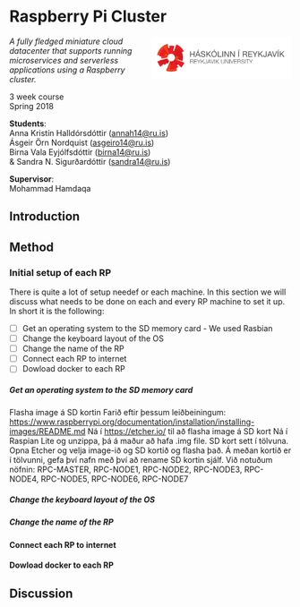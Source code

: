 
# Raspberry Pi Cluster
<img src="/RUlogo.png" align="right" width="250"/>  

*A fully fledged miniature cloud datacenter that supports running microservices and serverless applications using a Raspberry cluster.*

3 week course  
Spring 2018 

**Students**:  
Anna Kristín Halldórsdóttir (annah14@ru.is)  
Ásgeir Örn Nordquist (asgeiro14@ru.is)  
Birna Vala Eyjólfsdóttir (birna14@ru.is)   
& Sandra N. Sigurðardóttir (sandra14@ru.is)  

**Supervisor**:  
Mohammad Hamdaqa

## Introduction 


## Method 

### Initial setup of each RP
There is quite a lot of setup needef or each machine. In this section we will discuss what needs to be done on each and every RP machine to set it up. In short it is the following: 

- [ ] Get an operating system to the SD memory card - We used Rasbian
- [ ] Change the keyboard layout of the OS
- [ ] Change the name of the RP
- [ ] Connect each RP to internet
- [ ] Dowload docker to each RP

##### Get an operating system to the SD memory card
Flasha image á SD kortin
Farið eftir þessum leiðbeiningum:
https://www.raspberrypi.org/documentation/installation/installing-images/README.md 
Ná í https://etcher.io/ til að flasha image á SD kort
Ná í Raspian Lite og unzippa, þá á maður að hafa .img file.
SD kort sett í tölvuna. Opna Etcher og velja image-ið og SD kortið og flasha það. 
Á meðan kortið er í tölvunni, gefa því nafn með því að rename SD kortin sjálf. Við notuðum nöfnin: 
RPC-MASTER, 
RPC-NODE1, RPC-NODE2, RPC-NODE3, RPC-NODE4, RPC-NODE5, RPC-NODE6, RPC-NODE7
##### Change the keyboard layout of the OS
##### Change the name of the RP
#### Connect each RP to internet
#### Dowload docker to each RP




## Discussion 



